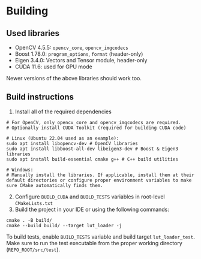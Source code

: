 # Building
## Used libraries
- OpenCV 4.5.5: `opencv_core`, `opencv_imgcodecs`
- Boost 1.78.0: `program_options`, `format` (header-only)
- Eigen 3.4.0: Vectors and Tensor module, header-only
- CUDA 11.6: used for GPU mode

Newer versions of the above libraries should work too.

## Build instructions
1. Install all of the required dependencies
```
# For OpenCV, only opencv_core and opencv_imgcodecs are required.
# Optionally install CUDA Toolkit (required for building CUDA code)

# Linux (Ubuntu 22.04 used as an example):
sudo apt install libopencv-dev # OpenCV libraries
sudo apt install libboost-all-dev libeigen3-dev # Boost & Eigen3 libraries
sudo apt install build-essential cmake g++ # C++ build utilities

# Windows:
# Manually install the libraries. If applicable, install them at their default directories or configure proper environment variables to make sure CMake automatically finds them.
```
2. Configure `BUILD_CUDA` and `BUILD_TESTS` variables in root-level `CMakeLists.txt`
3. Build the project in your IDE or using the following commands:
```
cmake . -B build/
cmake --build build/ --target lut_loader -j
```

To build tests, enable `BUILD_TESTS` variable and build target `lut_loader_test`. Make sure to run the test executable from the proper working directory (`REPO_ROOT/src/test`).
